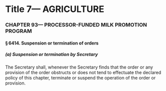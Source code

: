 
# Title 7— AGRICULTURE
### CHAPTER 93— PROCESSOR-FUNDED MILK PROMOTION PROGRAM
#### § 6414. Suspension or termination of orders
##### (a) Suspension or termination by Secretary

The Secretary shall, whenever the Secretary finds that the order or any provision of the order obstructs or does not tend to effectuate the declared policy of this chapter, terminate or suspend the operation of the order or provision.
